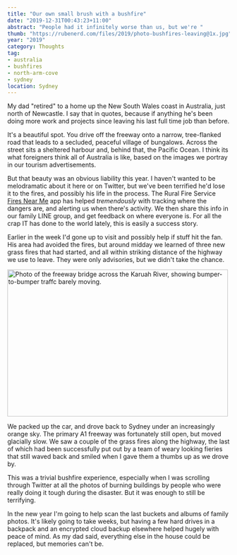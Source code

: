 ```yaml
---
title: "Our own small brush with a bushfire"
date: "2019-12-31T00:43:23+11:00"
abstract: "People had it infinitely worse than us, but we're "
thumb: "https://rubenerd.com/files/2019/photo-bushfires-leaving@1x.jpg"
year: "2019"
category: Thoughts
tag:
- australia
- bushfires
- north-arm-cove
- sydney
location: Sydney
---
```

My dad "retired" to a home up the New South Wales coast in Australia, just north of Newcastle. I say that in quotes, because if anything he's been doing more work and projects since leaving his last full time job than before.

It's a beautiful spot. You drive off the freeway onto a narrow, tree-flanked road that leads to a secluded, peaceful village of bungalows. Across the street sits a sheltered harbour and, behind that, the Pacific Ocean. I think its what foreigners think all of Australia is like, based on the images we portray in our tourism advertisements.

But that beauty was an obvious liability this year. I haven't wanted to be melodramatic about it here or on Twitter, but we've been terrified he'd lose it to the fires, and possibly his life in the process. The Rural Fire Service [Fires Near Me](https://apps.apple.com/au/app/fires-near-me-nsw/id370891827) app has helped *tremendously* with tracking where the dangers are, and alerting us when there's activity. We then share this info in our family LINE group, and get feedback on where everyone is. For all the crap IT has done to the world lately, this is easily a success story. 

Earlier in the week I'd gone up to visit and possibly help if stuff hit the fan. His area had avoided the fires, but around midday we learned of three new grass fires that had started, and all within striking distance of the highway we use to leave. They were only advisories, but we didn't take the chance.

<p><img src="https://rubenerd.com/files/2019/photo-bushfires-leaving@1x.jpg" srcset="https://rubenerd.com/files/2019/photo-bushfires-leaving@1x.jpg 1x, https://rubenerd.com/files/2019/photo-bushfires-leaving@2x.jpg 2x" alt="Photo of the freeway bridge across the Karuah River, showing bumper-to-bumper traffc barely moving." style="width:500px; height:333px;" /></p>

We packed up the car, and drove back to Sydney under an increasingly orange sky. The primary A1 freeway was fortunately still open, but moved glacially slow. We saw a couple of the grass fires along the highway, the last of which had been successfully put out by a team of weary looking fieries that still waved back and smiled when I gave them a thumbs up as we drove by.

This was a trivial bushfire experience, especially when I was scrolling through Twitter at all the photos of burning buildings by people who were really doing it tough during the disaster. But it was enough to still be terrifying.

In the new year I'm going to help scan the last buckets and albums of family photos. It's likely going to take weeks, but having a few hard drives in a backpack and an encrypted cloud backup elsewhere helped hugely with peace of mind. As my dad said, everything else in the house could be replaced, but memories can't be.

